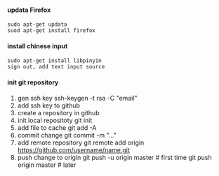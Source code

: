 #### updata Firefox
    sudo apt-get updata
    suod apt-get install firefox

#### install chinese input
    sudo apt-get install libpinyin
    sign out, add text input source

#### init git repository
1. gen ssh key
    ssh-keygen -t rsa -C "email"
2. add ssh key to github
3. create a repository in github
4. init local repositoty
    git init
5. add file to cache
    git add -A
6. commit change
    git commit -m "..."
7. add remote repository
    git remote add origin https://github.com/username/name.git
8. push change to origin
    git push -u origin master # first time
    git push origin master # later
